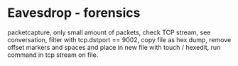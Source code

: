 # Eavesdrop - forensics

packetcapture, only small amount of packets, check TCP stream, see conversation, filter with tcp.dstport == 9002, copy file as hex dump, remove offset markers and spaces and place in new file with touch / hexedit, run command in tcp stream on file.
